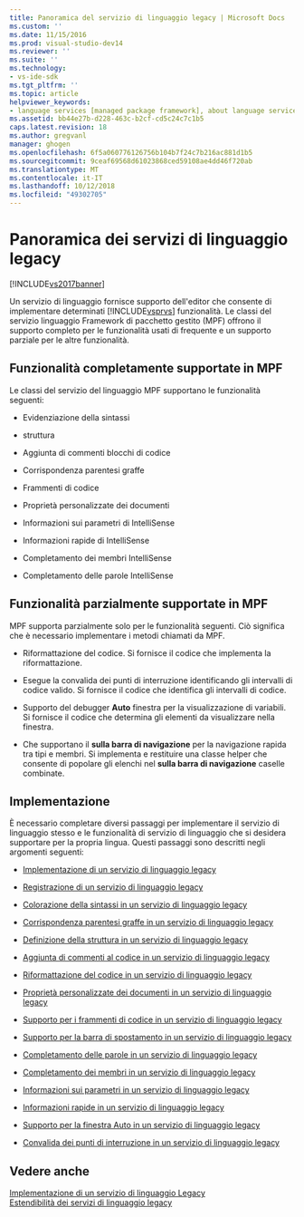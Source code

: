 ```yaml
---
title: Panoramica del servizio di linguaggio legacy | Microsoft Docs
ms.custom: ''
ms.date: 11/15/2016
ms.prod: visual-studio-dev14
ms.reviewer: ''
ms.suite: ''
ms.technology:
- vs-ide-sdk
ms.tgt_pltfrm: ''
ms.topic: article
helpviewer_keywords:
- language services [managed package framework], about language services
ms.assetid: bb44e27b-d228-463c-b2cf-cd5c24c7c1b5
caps.latest.revision: 18
ms.author: gregvanl
manager: ghogen
ms.openlocfilehash: 6f5a060776126756b104b7f24c7b216ac881d1b5
ms.sourcegitcommit: 9ceaf69568d61023868ced59108ae4dd46f720ab
ms.translationtype: MT
ms.contentlocale: it-IT
ms.lasthandoff: 10/12/2018
ms.locfileid: "49302705"
---
```

# <a name="legacy-language-service-overview"></a>Panoramica dei servizi di linguaggio legacy
[!INCLUDE[vs2017banner](../../includes/vs2017banner.md)]

Un servizio di linguaggio fornisce supporto dell'editor che consente di implementare determinati [!INCLUDE[vsprvs](../../includes/vsprvs-md.md)] funzionalità. Le classi del servizio linguaggio Framework di pacchetto gestito (MPF) offrono il supporto completo per le funzionalità usati di frequente e un supporto parziale per le altre funzionalità.  
  
## <a name="fully-supported-features-in-the-mpf"></a>Funzionalità completamente supportate in MPF  
 Le classi del servizio del linguaggio MPF supportano le funzionalità seguenti:  
  
-   Evidenziazione della sintassi  
  
-   struttura  
  
-   Aggiunta di commenti blocchi di codice  
  
-   Corrispondenza parentesi graffe  
  
-   Frammenti di codice  
  
-   Proprietà personalizzate dei documenti  
  
-   Informazioni sui parametri di IntelliSense  
  
-   Informazioni rapide di IntelliSense  
  
-   Completamento dei membri IntelliSense  
  
-   Completamento delle parole IntelliSense  
  
## <a name="partially-supported-features-in-the-mpf"></a>Funzionalità parzialmente supportate in MPF  
 MPF supporta parzialmente solo per le funzionalità seguenti. Ciò significa che è necessario implementare i metodi chiamati da MPF.  
  
-   Riformattazione del codice. Si fornisce il codice che implementa la riformattazione.  
  
-   Esegue la convalida dei punti di interruzione identificando gli intervalli di codice valido. Si fornisce il codice che identifica gli intervalli di codice.  
  
-   Supporto del debugger **Auto** finestra per la visualizzazione di variabili. Si fornisce il codice che determina gli elementi da visualizzare nella finestra.  
  
-   Che supportano il **sulla barra di navigazione** per la navigazione rapida tra tipi e membri. Si implementa e restituire una classe helper che consente di popolare gli elenchi nel **sulla barra di navigazione** caselle combinate.  
  
## <a name="implementation"></a>Implementazione  
 È necessario completare diversi passaggi per implementare il servizio di linguaggio stesso e le funzionalità di servizio di linguaggio che si desidera supportare per la propria lingua. Questi passaggi sono descritti negli argomenti seguenti:  
  
-   [Implementazione di un servizio di linguaggio legacy](../../extensibility/internals/implementing-a-legacy-language-service2.md)  
  
-   [Registrazione di un servizio di linguaggio legacy](../../extensibility/internals/registering-a-legacy-language-service1.md)  
  
-   [Colorazione della sintassi in un servizio di linguaggio legacy](../../extensibility/internals/syntax-colorizing-in-a-legacy-language-service.md)  
  
-   [Corrispondenza parentesi graffe in un servizio di linguaggio legacy](../../extensibility/internals/brace-matching-in-a-legacy-language-service.md)  
  
-   [Definizione della struttura in un servizio di linguaggio legacy](../../extensibility/internals/outlining-in-a-legacy-language-service.md)  
  
-   [Aggiunta di commenti al codice in un servizio di linguaggio legacy](../../extensibility/internals/commenting-code-in-a-legacy-language-service.md)  
  
-   [Riformattazione del codice in un servizio di linguaggio legacy](../../extensibility/internals/reformatting-code-in-a-legacy-language-service.md)  
  
-   [Proprietà personalizzate dei documenti in un servizio di linguaggio legacy](../../extensibility/internals/custom-document-properties-in-a-legacy-language-service.md)  
  
-   [Supporto per i frammenti di codice in un servizio di linguaggio legacy](../../extensibility/internals/support-for-code-snippets-in-a-legacy-language-service.md)  
  
-   [Supporto per la barra di spostamento in un servizio di linguaggio legacy](../../extensibility/internals/support-for-the-navigation-bar-in-a-legacy-language-service.md)  
  
-   [Completamento delle parole in un servizio di linguaggio legacy](../../extensibility/internals/word-completion-in-a-legacy-language-service.md)  
  
-   [Completamento dei membri in un servizio di linguaggio legacy](../../extensibility/internals/member-completion-in-a-legacy-language-service.md)  
  
-   [Informazioni sui parametri in un servizio di linguaggio legacy](../../extensibility/internals/parameter-info-in-a-legacy-language-service2.md)  
  
-   [Informazioni rapide in un servizio di linguaggio legacy](../../extensibility/internals/quick-info-in-a-legacy-language-service.md)  
  
-   [Supporto per la finestra Auto in un servizio di linguaggio legacy](../../extensibility/internals/support-for-the-autos-window-in-a-legacy-language-service.md)  
  
-   [Convalida dei punti di interruzione in un servizio di linguaggio legacy](../../extensibility/internals/validating-breakpoints-in-a-legacy-language-service.md)  
  
## <a name="see-also"></a>Vedere anche  
 [Implementazione di un servizio di linguaggio Legacy](../../extensibility/internals/implementing-a-legacy-language-service1.md)   
 [Estendibilità dei servizi di linguaggio legacy](../../extensibility/internals/legacy-language-service-extensibility.md)

